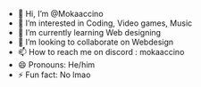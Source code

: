 - 👋 Hi, I’m @Mokaaccino
- 👀 I’m interested in Coding, Video games, Music
- 🌱 I’m currently learning Web designing
- 💞️ I’m looking to collaborate on Webdesign
- 📫 How to reach me on discord : mokaaccino
- 😄 Pronouns: He/him
- ⚡ Fun fact: No lmao

<!---
Mokaaccino/Mokaaccino is a ✨ special ✨ repository because its `README.md` (this file) appears on your GitHub profile.
You can click the Preview link to take a look at your changes.
--->
